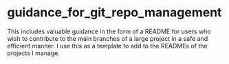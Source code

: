 # guidance_for_git_repo_management
This includes valuable guidance in the form of a README for users who wish to contribute to the main branches of a large project in a safe and efficient manner. I use this as a template to add to the READMEs of the projects I manage.
